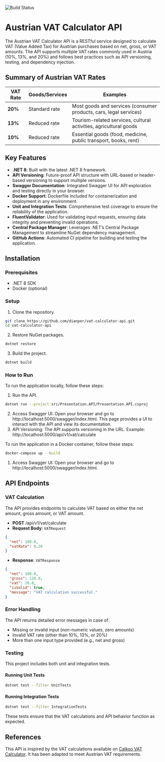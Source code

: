 ![Build Status](https://github.com/dianper/vat-calculator-api/actions/workflows/pipeline.yml/badge.svg)

# Austrian VAT Calculator API

The Austrian VAT Calculator API is a RESTful service designed to calculate VAT (Value Added Tax) for Austrian purchases based on net, gross, or VAT amounts. The API supports multiple VAT rates commonly used in Austria (10%, 13%, and 20%) and follows best practices such as API versioning, testing, and dependency injection.

## Summary of Austrian VAT Rates

| **VAT Rate** | **Goods/Services**      | **Examples**                                                |
|--------------|-------------------------|-------------------------------------------------------------|
| **20%**      | Standard rate            | Most goods and services (consumer products, cars, legal services) |
| **13%**      | Reduced rate             | Tourism-related services, cultural activities, agricultural goods |
| **10%**      | Reduced rate             | Essential goods (food, medicine, public transport, books, rent)  |

## Key Features
- **.NET 8**: Built with the latest .NET 8 framework.
- **API Versioning**: Future-proof API structure with URL-based or header-based versioning to support multiple versions.
- **Swagger Documentation**: Integrated Swagger UI for API exploration and testing directly in your browser.
- **Docker Support**: Dockerfile included for containerization and deployment in any environment.
- **Unit and Integration Tests**: Comprehensive test coverage to ensure the reliability of the application.
- **FluentValidator**: Used for validating input requests, ensuring data integrity and preventing invalid operations.
- **Central Package Manager**: Leverages .NET’s Central Package Management to streamline NuGet dependency management.
- **GitHub Actions**: Automated CI pipeline for building and testing the application.

## Installation

### Prerequisites
- .NET 8 SDK
- Docker (optional)

### Setup
1. Clone the repository.
```bash
git clone https://github.com/dianper/vat-calculator-api.git
cd vat-calculator-api
```
2. Restore NuGet packages.
```bash
dotnet restore
```
3. Build the project.
```bash
dotnet build
```

### How to Run
To run the application locally, follow these steps:

1. Run the API.
```bash
dotnet run --project src/Presentation.API/Presentation.API.csproj
```
2. Access Swagger UI: Open your browser and go to http://localhost:5000/swagger/index.html. This page provides a UI to interact with the API and view its documentation.
3. API Versioning: The API supports versioning in the URL. Example: http://localhost:5000/api/v1/vat/calculate

To run the application in a Docker container, follow these steps:
```bash
docker-compose up --build
```
1. Access Swagger UI: Open your browser and go to http://localhost:5000/swagger/index.html.

## API Endpoints

### VAT Calculation
The API provides endpoints to calculate VAT based on either the net amount, gross amount, or VAT amount.

- **POST** /api/v1/vat/calculate
- **Request Body**: `VATRequest`
```json
{
  "net": 100.0,
  "vatRate": 0.20
}
```
- **Response**: `VATResponse`
```json
{
  "net": 100.0,
  "gross": 120.0,
  "vat": 20.0,
  "isValid": true,
  "message": "VAT calculation successful."
}
```

### Error Handling
The API returns detailed error messages in case of:

- Missing or invalid input (non-numeric values, zero amounts)
- Invalid VAT rate (other than 10%, 13%, or 20%)
- More than one input type provided (e.g., net and gross)

### Testing
This project includes both unit and integration tests.

#### Running Unit Tests
```bash
dotnet test --filter UnitTests
```

#### Running Integration Tests
```bash
dotnet test --filter IntegrationTests
```

These tests ensure that the VAT calculations and API behavior function as expected.

## References
This API is inspired by the VAT calculations available on [Calkoo VAT Calculator](https://www.calkoo.com/en/vat-calculator). It has been adapted to meet Austrian VAT requirements.
